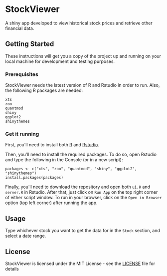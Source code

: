 # StockViewer

A shiny app developed to view historical stock prices and retrieve other financial data.

## Getting Started

These instructions will get you a copy of the project up and running on your local machine for development and testing purposes.

### Prerequisites

StockViewer needs the latest version of R and Rstudio in order to run. Also, the following R packages are needed:

```
xts
zoo
quantmod
shiny
ggplot2
shinythemes
```
### Get it running

First, you'll need to install both [R](https://cran.r-project.org/bin/windows/base/) and [Rstudio](https://www.rstudio.com/products/rstudio/download/). 

Then, you'll need to install the required packages. To do so, open Rstudio and type the following in the Console (or in a new script):
```
packages <- c("xts", "zoo", "quantmod", "shiny", "ggplot2", "shinythemes")
install.packages(packages)
```
Finally, you'll need to download the repository and open both `ui.R` and `server.R` in Rstudio. After that, just click on `Run App` on the top right corner of either script window. To run in your browser, click on the `Open in Browser` option (top left corner) after running the app.

## Usage

Type whichever stock you want to get the data for in the `Stock` section, and select a date range.

## License

StockViewer is licensed under the MIT License - see the [LICENSE](LICENSE) file for details
